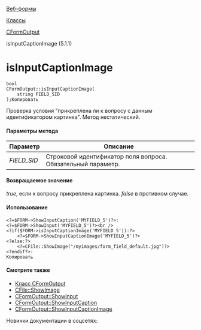 [Веб-формы](/api_help/form/index.php)

[Классы](/api_help/form/classes/index.php)

[CFormOutput](/api_help/form/classes/cformoutput/index.php)

isInputCaptionImage (5.1.1)

isInputCaptionImage
===================

```
bool
CFormOutput::isInputCaptionImage(
	string FIELD_SID
);Копировать
```

Проверка условия "прикреплена ли к вопросу с данным идентификатором картинка". Метод нестатический.

#### Параметры метода

| Параметр | Описание |
| --- | --- |
| *FIELD\_SID* | Строковой идентификатор поля вопроса. Обязательный параметр. |

#### Возвращаемое значение

*true*, если к вопросу прикреплена картинка. *false* в противном случае.

#### Использование

```
<?=$FORM->ShowInputCaption('MYFIELD_5')?>:
<?=$FORM->ShowInput('MYFIELD_5')?><br />
<?if($FORM->isInputCaptionImage('MYFIELD_5')):?>
	<?=$FORM->ShowInputCaptionImage('MYFIELD_5')?>
<?else:?>
	<?=CFile::ShowImage("/myimages/form_field_default.jpg")?>
<?endif?>:
Копировать
```

#### Смотрите также

- [Класс CFormOutput](/api_help/form/classes/cformoutput/index.php)
- [CFile::ShowImage](/api_help/main/reference/cfile/showimage.php)
- [CFormOutput::ShowInput](/api_help/form/classes/cformoutput/showinput.php)
- [CFormOutput::ShowInputCaption](/api_help/form/classes/cformoutput/showinputcaption.php)
- [CFormOutput::ShowInputCaptionImage](/api_help/form/classes/cformoutput/showinputcaptionimage.php)

Новинки документации в соцсетях: